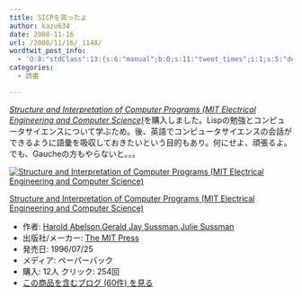 ```yaml
---
title: SICPを買ったよ
author: kazu634
date: 2008-11-16
url: /2008/11/16/_1148/
wordtwit_post_info:
  - 'O:8:"stdClass":13:{s:6:"manual";b:0;s:11:"tweet_times";i:1;s:5:"delay";i:0;s:7:"enabled";i:1;s:10:"separation";s:2:"60";s:7:"version";s:3:"3.7";s:14:"tweet_template";b:0;s:6:"status";i:2;s:6:"result";a:0:{}s:13:"tweet_counter";i:2;s:13:"tweet_log_ids";a:1:{i:0;i:4379;}s:9:"hash_tags";a:0:{}s:8:"accounts";a:1:{i:0;s:7:"kazu634";}}'
categories:
  - 読書

---
```

<div class="section">
<p>
<i><a href="http://d.hatena.ne.jp/asin/0262510871" onclick="__gaTracker('send', 'event', 'outbound-article', 'http://d.hatena.ne.jp/asin/0262510871', 'Structure and Interpretation of Computer Programs (MIT Electrical Engineering and Computer Science)');">Structure and Interpretation of Computer Programs (MIT Electrical Engineering and Computer Science)</a></i>を購入しました。Lispの勉強とコンピュータサイエンスについて学ぶため。後、英語でコンピュータサイエンスの会話ができるように語彙を吸収しておきたいという目的もあり。何にせよ、頑張るよ。でも、Gaucheの方もやらないと。。。
</p>
  
<div class="hatena-asin-detail">
<a href="http://www.amazon.co.jp/dp/0262510871/?tag=hatena_st1-22&ascsubtag=d-7ibv" onclick="__gaTracker('send', 'event', 'outbound-article', 'http://www.amazon.co.jp/dp/0262510871/?tag=hatena_st1-22&ascsubtag=d-7ibv', '');"><img src="https://images-na.ssl-images-amazon.com/images/I/51H17R%2BbW8L._SL160_.jpg" class="hatena-asin-detail-image" alt="Structure and Interpretation of Computer Programs (MIT Electrical Engineering and Computer Science)" title="Structure and Interpretation of Computer Programs (MIT Electrical Engineering and Computer Science)" /></a></p> 
    
<div class="hatena-asin-detail-info">
<p class="hatena-asin-detail-title">
<a href="http://www.amazon.co.jp/dp/0262510871/?tag=hatena_st1-22&ascsubtag=d-7ibv" onclick="__gaTracker('send', 'event', 'outbound-article', 'http://www.amazon.co.jp/dp/0262510871/?tag=hatena_st1-22&ascsubtag=d-7ibv', 'Structure and Interpretation of Computer Programs (MIT Electrical Engineering and Computer Science)');">Structure and Interpretation of Computer Programs (MIT Electrical Engineering and Computer Science)</a>
</p>
      
<ul>
<li>
<span class="hatena-asin-detail-label">作者:</span> <a href="http://d.hatena.ne.jp/keyword/Harold%20Abelson" onclick="__gaTracker('send', 'event', 'outbound-article', 'http://d.hatena.ne.jp/keyword/Harold%20Abelson', 'Harold Abelson');" class="keyword">Harold Abelson</a>,<a href="http://d.hatena.ne.jp/keyword/Gerald%20Jay%20Sussman" onclick="__gaTracker('send', 'event', 'outbound-article', 'http://d.hatena.ne.jp/keyword/Gerald%20Jay%20Sussman', 'Gerald Jay Sussman');" class="keyword">Gerald Jay Sussman</a>,<a href="http://d.hatena.ne.jp/keyword/Julie%20Sussman" onclick="__gaTracker('send', 'event', 'outbound-article', 'http://d.hatena.ne.jp/keyword/Julie%20Sussman', 'Julie Sussman');" class="keyword">Julie Sussman</a>
</li>
<li>
<span class="hatena-asin-detail-label">出版社/メーカー:</span> <a href="http://d.hatena.ne.jp/keyword/The%20MIT%20Press" onclick="__gaTracker('send', 'event', 'outbound-article', 'http://d.hatena.ne.jp/keyword/The%20MIT%20Press', 'The MIT Press');" class="keyword">The MIT Press</a>
</li>
<li>
<span class="hatena-asin-detail-label">発売日:</span> 1996/07/25
</li>
<li>
<span class="hatena-asin-detail-label">メディア:</span> ペーパーバック
</li>
<li>
<span class="hatena-asin-detail-label">購入</span>: 12人 <span class="hatena-asin-detail-label">クリック</span>: 254回
</li>
<li>
<a href="http://d.hatena.ne.jp/asin/0262510871" onclick="__gaTracker('send', 'event', 'outbound-article', 'http://d.hatena.ne.jp/asin/0262510871', 'この商品を含むブログ (60件) を見る');" target="_blank">この商品を含むブログ (60件) を見る</a>
</li>
</ul>
</div>
    
<div class="hatena-asin-detail-foot">
</div>
</div>
</div>
